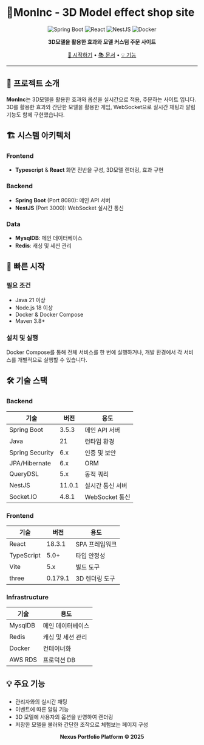 # 👻MonInc - 3D Model effect shop site

<div align="center">

![Spring Boot](https://img.shields.io/badge/Spring%20Boot-3.5.3-brightgreen?logo=springboot)
![React](https://img.shields.io/badge/React-18.3.1-61DAFB?logo=react)
![NestJS](https://img.shields.io/badge/NestJS-11.0.1-E0234E?logo=nestjs)
![Docker](https://img.shields.io/badge/Docker-Ready-2496ED?logo=docker)

**3D모델을 활용한 효과와 모델 커스텀 주문 사이트**

[🚀 시작하기](#-빠른-시작) • [📚 문서](#-프로젝트-구조) • [💡 기능](#-주요-기능)

</div>

---

## 📌 프로젝트 소개

**MonInc**는 3D모델을 활용한 효과와 옵션을 실시간으로 적용, 주문하는 사이트 입니다. 3D를 활용한 효과와 간단한 모델을 활용한 게임, WebSocket으로 실시간 채팅과 알림기능도 함께 구현했습니다.


## 🏗️ 시스템 아키텍처

### Frontend
- **Typescript** & **React** 화면 전반을 구성, 3D모델 렌더링, 효과 구현
### Backend
- **Spring Boot** (Port 8080): 메인 API 서버
- **NestJS** (Port 3000): WebSocket 실시간 통신

### Data
- **MysqlDB**: 메인 데이터베이스
- **Redis**: 캐싱 및 세션 관리

## 🚀 빠른 시작

### 필요 조건
- Java 21 이상
- Node.js 18 이상
- Docker & Docker Compose
- Maven 3.8+

### 설치 및 실행

Docker Compose를 통해 전체 서비스를 한 번에 실행하거나, 개발 환경에서 각 서비스를 개별적으로 실행할 수 있습니다.

## 🛠️ 기술 스택

### Backend
| 기술 | 버전 | 용도 |
|------|-----|------|
| Spring Boot | 3.5.3 | 메인 API 서버 |
| Java | 21 | 런타임 환경 |
| Spring Security | 6.x | 인증 및 보안 |
| JPA/Hibernate | 6.x | ORM |
| QueryDSL | 5.x | 동적 쿼리 |
| NestJS | 11.0.1 | 실시간 통신 서버 |
| Socket.IO | 4.8.1 | WebSocket 통신 |

### Frontend
| 기술 | 버전 | 용도 |
|------|-----|------|
| React | 18.3.1 | SPA 프레임워크 |
| TypeScript | 5.0+ | 타입 안정성 |
| Vite | 5.x | 빌드 도구 |
| three | 0.179.1 | 3D 렌더링 도구 |

### Infrastructure
| 기술 | 용도 |
|------|------|
| MysqlDB | 메인 데이터베이스 |
| Redis | 캐싱 및 세션 관리 |
| Docker | 컨테이너화 |
| AWS RDS | 프로덕션 DB |

## 💡 주요 기능

###
- 관리자와의 실시간 채팅
- 이벤트에 따른 알림 기능
- 3D 모델에 사용자의 옵션을 반영하여 랜더링
- 저장한 모델을 불러와 간단한 조작으로 체험보는 페이지 구성

<div align="center">

**Nexus Portfolio Platform © 2025**

</div>

